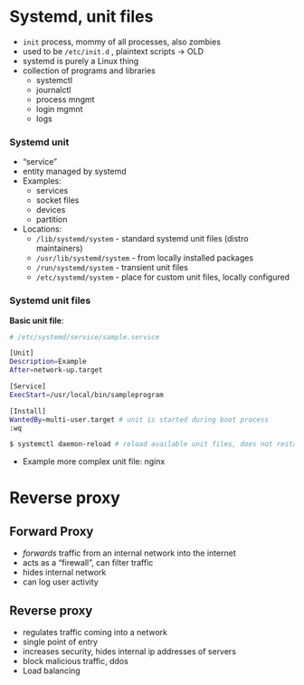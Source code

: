 # Systemd,  unit files

- `init` process, mommy of all processes, also zombies
- used to be `/etc/init.d` , plaintext scripts → OLD
- systemd is purely a Linux thing
- collection of programs and libraries
    - systemctl
    - journalctl
    - process mngmt
    - login mgmnt
    - logs

### Systemd unit

- “service”
- entity managed by systemd
- Examples:
    - services
    - socket files
    - devices
    - partition
- Locations:
    - `/lib/systemd/system` - standard systemd unit files (distro maintainers)
    - `/usr/lib/systemd/system` - from locally installed packages
    - `/run/systemd/system` - transient unit files
    - `/etc/systemd/system` - place for custom unit files, locally configured

### Systemd unit files

**Basic unit file**:

```bash
# /etc/systemd/service/sample.service

[Unit]
Description=Example
After=network-up.target

[Service]
ExecStart=/usr/local/bin/sampleprogram

[Install]
WantedBy=multi-user.target # unit is started during boot process
:wq

$ systemctl daemon-reload # reload available unit files, does not restart services
```

- Example more complex unit file: nginx

# Reverse proxy

## Forward Proxy

- *forwards* traffic from an internal network into the internet
- acts as a “firewall”, can filter traffic
- hides internal network
- can log user activity

## Reverse proxy

- regulates traffic coming into a network
- single point of entry
- increases security, hides internal ip addresses of servers
- block malicious traffic, ddos
- Load balancing
